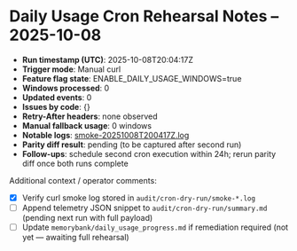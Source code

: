 # Daily Usage Cron Rehearsal Notes – 2025-10-08

- **Run timestamp (UTC)**: 2025-10-08T20:04:17Z
- **Trigger mode**: Manual curl
- **Feature flag state**: ENABLE_DAILY_USAGE_WINDOWS=true
- **Windows processed**: 0
- **Updated events**: 0
- **Issues by code**: {}
- **Retry-After headers**: none observed
- **Manual fallback usage**: 0 windows
- **Notable logs**: [smoke-20251008T200417Z.log](smoke-20251008T200417Z.log)
- **Parity diff result**: pending (to be captured after second run)
- **Follow-ups**: schedule second cron execution within 24h; rerun parity diff once both runs complete

Additional context / operator comments:
- [x] Verify curl smoke log stored in `audit/cron-dry-run/smoke-*.log`
- [ ] Append telemetry JSON snippet to `audit/cron-dry-run/summary.md` (pending next run with full payload)
- [ ] Update `memorybank/daily_usage_progress.md` if remediation required (not yet — awaiting full rehearsal)

